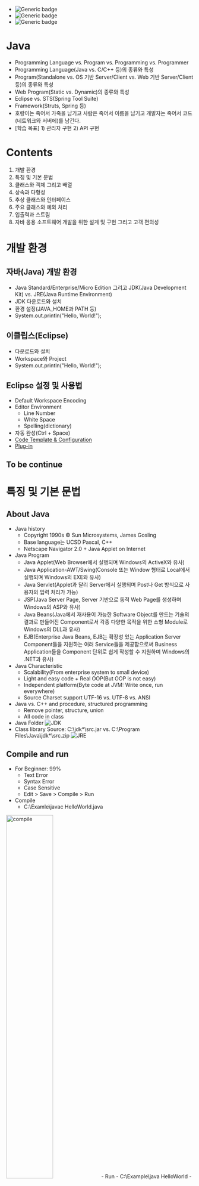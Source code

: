 - ![Generic badge](https://img.shields.io/badge/Important-Contents1_Contents2-red.svg)
- ![Generic badge](https://img.shields.io/badge/Confirm-Contents1_Contents2-green.svg)
- ![Generic badge](https://img.shields.io/badge/Reference-Contents1_Contents2-blue.svg)


# Java
- Programming Language vs. Program vs. Programming vs. Programmer
- Programming Language(Java vs. C/C++ 등)의 종류와 특성
- Program(Standalone vs. OS 기반 Server/Client vs. Web 기반 Server/Client 등)의 종류와 특성
- Web Program(Static vs. Dynamic)의 종류와 특성
- Eclipse vs. STS(Spring Tool Suite)
- Framework(Struts, Spring 등)
- 호랑이는 죽어서 가죽을 남기고 사람은 죽어서 이름을 남기고 개발자는 죽어서 코드(네트워크와 서버에)를 남긴다.
- [학습 목표] 1) 관리자 구현 2) API 구현


# Contents
1. 개발 환경
2. 특징 및 기본 문법
3. 클래스와 객체 그리고 배열
4. 상속과 다형성
5. 추상 클래스와 인터페이스
6. 주요 클래스와 예외 처리
7. 입출력과 스트림
8. 자바 응용 소프트웨어 개발을 위한 설계 및 구현 그리고 고객 편의성


# 개발 환경
## 자바(Java) 개발 환경
- Java Standard/Enterprise/Micro Edition 그리고 JDK(Java Development Kit) vs. JRE(Java Runtime Environment)
- JDK 다운로드와 설치
- 환경 설정(JAVA_HOME과 PATH 등)
- System.out.println("Hello, World!");

## 이클립스(Eclipse)
- 다운로드와 설치
- Workspace와 Project
- System.out.println("Hello, World!");

## Eclipse 설정 및 사용법
- Default Workspace Encoding
- Editor Environment
	- Line Number
	- White Space
	- Spelling(dictionary)
- 자동 완성(Ctrl + Space)
- [Code Template & Configuration](../../Development/Eclipse/README.md)
- [Plug-in](../../Development/Eclipse/README.md)

## To be continue


# 특징 및 기본 문법
## About Java
- Java history
	- Copyright 1990s © Sun Microsystems, James Gosling
	- Base language는 UCSD Pascal, C++
	- Netscape Navigator 2.0 + Java Applet on Internet
- Java Program
	- Java Applet(Web Browser에서 실행되며 Windows의 ActiveX와 유사)
	- Java Application-AWT/Swing(Console 또는 Window 형태로 Local에서 실행되며 Windows의 EXE와 유사)
	- Java Servlet(Applet과 달리 Server에서 실행되며 Post나 Get 방식으로 사용자의 입력 처리가 가능)
	- JSP(Java Server Page, Server 기반으로 동적 Web Page를 생성하며 Windows의 ASP와 유사)
	- Java Beans(Java에서 재사용이 가능한 Software Object를 만드는 기술의 결과로 만들어진 Component로서 각종 다양한 목적을 위한 소형 Module로 Windows의 DLL과 유사)
	- EJB(Enterprise Java Beans, EJB는 확장성 있는 Application Server Component들을 지원하는 여러 Service들을 제공함으로써 Business Application들을 Component 단위로 쉽게 작성할 수 지원하며 Windows의 .NET과 유사)
- Java Characteristic
	- Scalability(From enterprise system to small device)
	- Light and easy code + Real OOP(But OOP is not easy)
	- Independent platform(Byte code at JVM: Write once, run everywhere)
	- Source Charset support UTF-16 vs. UTF-8 vs. ANSI
- Java vs. C++ and procedure, structured programming
	- Remove pointer, structure, union
	- All code in class
- Java Folder
![JDK](./image/jdk.png)
- Class library Source: C:\jdk*\src.jar vs. C:\Program Files\Java\jdk*\src.zip
![JRE](./image/jre.png)

## Compile and run
- For Beginner: 99%
	- Text Error
	- Syntax Error
	- Case Sensitive
	- Edit > Save > Compile > Run
- Compile
	- C:\Examle\javac HelloWorld.java
<img src="./image/compile.png" alt="compile" width="50%" height="50%" />
- Run
	- C:\Example\java HelloWorld
	- C:\Example\appletviewer ExApplet.html
- Error vs. Warning

## 주석과 문장 그리고 변수와 상수 및 자료형
- 주석
	- //
	- /* … */
	- /** … * /
	- 주석 for Java Doc
- 문장(sentence or statement, ;)
- 변수 선언(예약어 등 제약 사항, 카멜 표기법)과 상수(final), 자료형(정수, 실수, 문자, 문자열, 논리형 등) 그리고 초기화(initialize) 또는 대입(assign)
- 묵시적(자동) 형변환 vs. 명시적(강제) 형변환

## 연산자와 우선 순위
- 단항, 이항, 삼항
- 대입, 부호, 산술, 증가, 감소, 관계(비교), 논리, 복합 대입, 조건, 비트, 시프트

## 제어문
### 조건문(Conditional Statements)
- if
- if/else
- if/else if
- if/else if/else
- switch/case

### 반복문(Loop Statements)
- while
- do/while
- for
- break와 continue


# 클래스와 객체 그리고 배열
## 객체 지향 프로그래밍(OOP, Object Oriented Programming)과 클래스(Class)
- 객체(Object) =  속성(Property or Attribute) + 메서드(Method)<sup>단독이 아닌 객체에 속한 함수라는 의미에서 메서드란 이름 부여(속성도 동일함)</sup>
- 클래스(Class) = 멤버 변수(Membership Field) + 멤버 함수(Member Function)
- 패키지(Package)
- 절차 지향 프로그래밍 vs. 객체 지향 프로그래밍(OOP, Object Oriented Programming)
- 패키지(Package)와 클래스(Class) 선언과 멤버 변수(Membership Field)와 멤버 함수(Member Function) 정의

## 메서드(Method) 또는 함수(Function)
- 반환형 이름(매개변수) { …; return 반환값; }

## 클래스(Class)와 인스턴스(Instance)
- 클래스형 변수명 = new 생성자;

## 생성자(Constructor)
- 디폴트 생성자와 매개 변수 생성자

## 접근 제어자(Access Modifier)
- public, protected, private, DEFALUT(같은 패키지 내부에서만 접근 가능)

## 기타
- this
- static 변수(=클래스 변수)와 메서드(=클래스 메서드)
- 변수의 유효 범위: 지역(Local) 변수, 멤버(Instance) 변수, 클래스(Static) 변수

## 배열(Array)
- 배열의 선언(객체 포함)과 초기화 그리고 Index
- 배열의 크기와 사용
- 배열의 복사(System.arraycopy()) 그리고 배열의 주소 복사(shallow copy) vs. 값 복사(deep copy)
- 다차원 배열
- ArrayList 클래스(선언 시 크기 지정 없음)


# 상속과 다형성


# 추상 클래스와 인터페이스


# 주요 클래스와 예외 처리


# 입출력과 스트림


# 자바 응용 소프트웨어 개발을 위한 설계 및 구현 그리고 고객 편의성